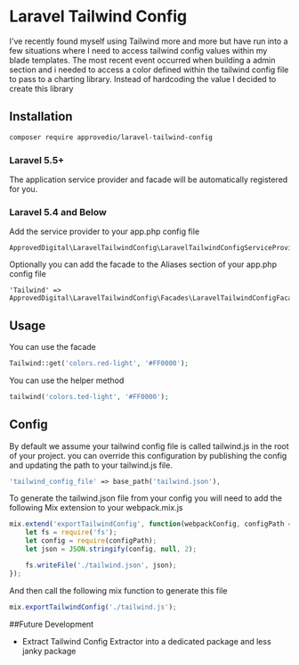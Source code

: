 # Laravel Tailwind Config

I've recently found myself using Tailwind more and more but have run into a few situations where I need to access tailwind config values within my blade templates. The most recent event occurred when building a admin section and i needed to access a color defined within the tailwind config file to pass to a charting library. Instead of hardcoding the value I decided to create this library

## Installation

```bash
composer require approvedio/laravel-tailwind-config
```

### Laravel 5.5+

The application service provider and facade will be automatically registered for you.

### Laravel 5.4 and Below

Add the service provider to your app.php config file

```
ApprovedDigital\LaravelTailwindConfig\LaravelTailwindConfigServiceProvider::class,
```

Optionally you can add the facade to the Aliases section of your app.php config file

```
'Tailwind' => ApprovedDigital\LaravelTailwindConfig\Facades\LaravelTailwindConfigFacade::class.
```

## Usage

You can use the facade

```php
Tailwind::get('colors.red-light', '#FF0000');
```

You can use the helper method

```php
tailwind('colors.ted-light', '#FF0000');
```

## Config

By default we assume your tailwind config file is called tailwind.js in the root of your project. you can override this configuration by publishing the config and updating the path to your tailwind.js file.

```php
'tailwind_config_file' => base_path('tailwind.json'),
```

To generate the tailwind.json file from your config you will need to add the following Mix extension to your webpack.mix.js

```js
mix.extend('exportTailwindConfig', function(webpackConfig, configPath = './tailwind.js') {
    let fs = require('fs');
    let config = require(configPath);
    let json = JSON.stringify(config, null, 2);

    fs.writeFile('./tailwind.json', json);
});
```

And then call the following mix function to generate this file

```js
mix.exportTailwindConfig('./tailwind.js');
```

##Future Development

- Extract Tailwind Config Extractor into a dedicated package and less janky package
